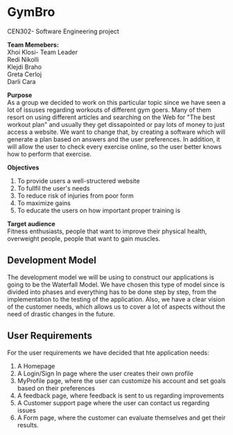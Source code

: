 # GymBro
CEN302- Software Engineering project


**Team Memebers:** </br>
Xhoi Klosi- Team Leader </br>
Redi Nikolli </br>
Klejdi Braho </br>
Greta Cerloj </br>
Darli Cara

**Purpose**</br>
As a group we decided to work on this particular topic since we have seen a lot of issuses regarding workouts of different gym goers. Many of them resort on using different articles and searching on the Web for "The best workout plan" and usually they get dissapointed or pay lots of money to just access a website. We want to change that, by creating a software which will generate a plan based on answers and the user preferences. In addition, it will allow the user to check every exercise online, so the user better knows how to perform that exercise. 

**Objectives**
1. To provide users a well-structered website 
2. To fullfil the user's needs
3. To reduce risk of injuries from poor form
4. To maximize gains
5. To educate the users on how important proper training is

**Target audience**</br>
Fitness enthusiasts, people that want to improve their physical health, overweight people, people that want to gain muscles.


<h2>Development Model</h2>
The development model we will be using to construct our applications is going to be the Waterfall Model. We have chosen this type of model since is divided into phases and everything has to be done step by step, from the implementation to the testing of the application. Also, we have a clear vision of the customer needs, which allows us to cover a lot of aspects without the need of drastic changes in the future.

<h2>User Requirements</h2>
For the user requirements we have decided that hte application needs:

1. A Homepage</br>
2. A Login/Sign In page where the user creates their own profile</br>
3. MyProfile page, where the user can customize his account and set goals based on their preferences</br>
4. A feedback page, where feedback is sent to us regarding improvements</br>
5. A Customer support page where the user can contact us regarding issues</br>
6. A Form page, where the customer can evaluate themselves and get their results.</br>




